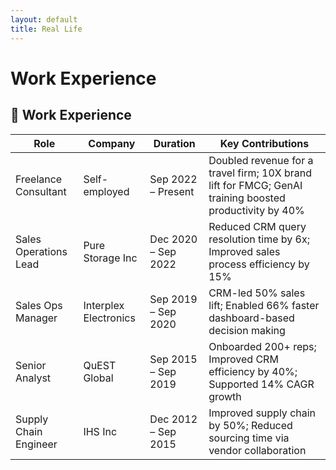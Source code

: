 ```yaml
---
layout: default
title: Real Life
---
```


# Work Experience

## 🧾 Work Experience

| Role                     | Company                            | Duration              | Key Contributions                                                                 |
|--------------------------|-------------------------------------|------------------------|-----------------------------------------------------------------------------------|
| Freelance Consultant | Self-employed                       | Sep 2022 – Present     | Doubled revenue for a travel firm; 10X brand lift for FMCG; GenAI training boosted productivity by 40% |
| Sales Operations Lead| Pure Storage Inc                    | Dec 2020 – Sep 2022    | Reduced CRM query resolution time by 6x; Improved sales process efficiency by 15% |
| Sales Ops Manager    | Interplex Electronics               | Sep 2019 – Sep 2020    | CRM-led 50% sales lift; Enabled 66% faster dashboard-based decision making       |
| Senior Analyst       | QuEST Global                        | Sep 2015 – Sep 2019    | Onboarded 200+ reps; Improved CRM efficiency by 40%; Supported 14% CAGR growth   |
| Supply Chain Engineer| IHS Inc                             | Dec 2012 – Sep 2015    | Improved supply chain by 50%; Reduced sourcing time via vendor collaboration     |



